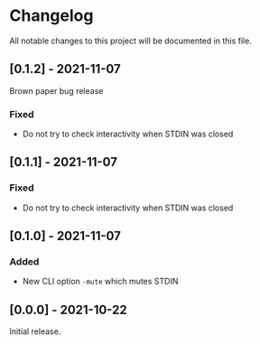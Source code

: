 Changelog
=========

All notable changes to this project will be documented in this file.

[0.1.2] - 2021-11-07
--------------------

Brown paper bug release

### Fixed

- Do not try to check interactivity when STDIN was closed

[0.1.1] - 2021-11-07
--------------------

### Fixed

- Do not try to check interactivity when STDIN was closed

[0.1.0] - 2021-11-07
--------------------

### Added

- New CLI option `-mute` which mutes STDIN

[0.0.0] - 2021-10-22
--------------------

Initial release.
